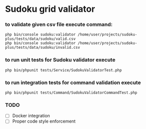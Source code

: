 # Sudoku grid validator

### to validate given csv file execute command:

```
php bin/console sudoku:validator /home/user/projects/sudoku-plus/tests/data/sudoku/valid.csv
php bin/console sudoku:validator /home/user/projects/sudoku-plus/tests/data/sudoku/invalid.csv
```

### to run unit tests for Sudoku validator execute
```
php bin/phpunit tests/Service/SudokuValidatorTest.php
```


### to run integration tests for command validation execute
```
php bin/phpunit tests/Command/SudokuValidatorCommandTest.php
```

### TODO
- [ ] Docker integration
- [ ] Proper code style enforcement